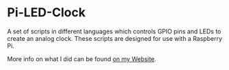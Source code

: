 Pi-LED-Clock
============

A set of scripts in different languages which controls GPIO pins and LEDs to create an analog clock. These scripts are designed for use with a Raspberry Pi.

More info on what I did can be found <a href="http://bentleycarr.com/tech/ledclock.html">on my Website</a>.
